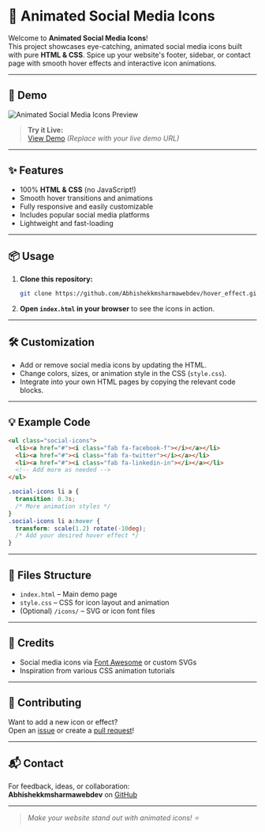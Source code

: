 # 🎨 Animated Social Media Icons

Welcome to **Animated Social Media Icons**!  
This project showcases eye-catching, animated social media icons built with pure **HTML & CSS**. Spice up your website's footer, sidebar, or contact page with smooth hover effects and interactive icon animations.

---

## 🚀 Demo

![Animated Social Media Icons Preview](https://user-images.githubusercontent.com/1011393471/hover-effect-demo.gif)

> **Try it Live:**  
> [View Demo](https://socialmediaanimation.netlify.app/) *(Replace with your live demo URL)*

---

## ✨ Features

- 100% **HTML & CSS** (no JavaScript!)
- Smooth hover transitions and animations
- Fully responsive and easily customizable
- Includes popular social media platforms
- Lightweight and fast-loading

---

## 📦 Usage

1. **Clone this repository:**
   ```bash
   git clone https://github.com/Abhishekkmsharmawebdev/hover_effect.git
   ```
2. **Open `index.html` in your browser** to see the icons in action.

---

## 🛠️ Customization

- Add or remove social media icons by updating the HTML.
- Change colors, sizes, or animation style in the CSS (`style.css`).
- Integrate into your own HTML pages by copying the relevant code blocks.

---

## 💡 Example Code

```html
<ul class="social-icons">
  <li><a href="#"><i class="fab fa-facebook-f"></i></a></li>
  <li><a href="#"><i class="fab fa-twitter"></i></a></li>
  <li><a href="#"><i class="fab fa-linkedin-in"></i></a></li>
  <!-- Add more as needed -->
</ul>
```

```css
.social-icons li a {
  transition: 0.3s;
  /* More animation styles */
}
.social-icons li a:hover {
  transform: scale(1.2) rotate(-10deg);
  /* Add your desired hover effect */
}
```

---

## 📁 Files Structure

- `index.html` – Main demo page
- `style.css` – CSS for icon layout and animation
- (Optional) `/icons/` – SVG or icon font files

---

## 🙏 Credits

- Social media icons via [Font Awesome](https://fontawesome.com/) or custom SVGs
- Inspiration from various CSS animation tutorials

---

## 📢 Contributing

Want to add a new icon or effect?  
Open an [issue](https://github.com/Abhishekkmsharmawebdev/hover_effect/issues) or create a [pull request](https://github.com/Abhishekkmsharmawebdev/hover_effect/pulls)!

---

## 📬 Contact

For feedback, ideas, or collaboration:  
**Abhishekkmsharmawebdev** on [GitHub](https://github.com/Abhishekkmsharmawebdev)

---

> _Make your website stand out with animated icons! ⭐️_
